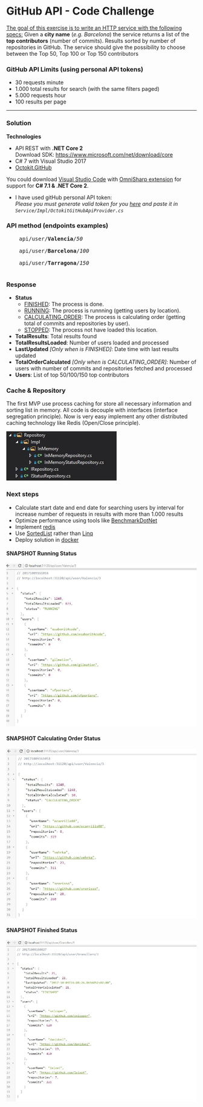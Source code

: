 <html>
<body>

<h1>GitHub API - Code Challenge<br></h1> 
<p><u>The goal of this exercise is to write an HTTP service with the following specs:</u>
Given a <b>city name</b> (<i>e.g. Barcelona</i>) the service returns a list of the <b>top contributors</b> (number of commits). Results sorted by number of repositories in GitHub.
The service should give the possibility to choose between the Top 50, Top 100 or Top
150 contributors</p>

<h3>GitHub API Limits (using personal API tokens)</h3>
<ul>
    <li>30 requests minute</li>
    <li>1.000 total results for search (with the same filters paged)</li>
    <li>5.000 requests hour</li>
    <li>100 results per page</li>
</ul>

<hr>

<h3>Solution</h3>

<b>Technologies</b>

<ul>
    <li>API REST with <b>.NET Core 2</b><br>Download SDK: <a href="https://www.microsoft.com/net/download/core">https://www.microsoft.com/net/download/core</a></li>
    <li>C# 7 with Visual Studio 2017</li>
    <li><a href="https://github.com/octokit/octokit.net">Octokit.GitHub</a></li>
</ul>

You could download <a href="https://code.visualstudio.com/">Visual Studio Code</a> with <a href="https://github.com/OmniSharp/omnisharp-vscode">OmniSharp extension</a> for support for <b>C# 7.1 & .NET Core 2</b>.

* I have used gitHub personal API token: <br>
<i>Please you must generate valid token for you <a href="https://github.com/blog/1509-personal-api-tokens">here</a> and paste it in <code>Service/Impl/OctokitGitHubApiProvider.cs</code></i>

<h3>API method (endpoints examples)</h3>

<pre>
    api/user/<b>Valencia</b>/<i>50</i><br>
    api/user/<b>Barcelona</b>/<i>100</i><br>
    api/user/<b>Tarragona</b>/<i>150</i><br>
</pre>    

<h3>Response</h3>

 <ul>
    <li> 
        <B>Status</B>
        <ul>
            <li><U>FINISHED</U>: The process is done.</li>
            <li><u>RUNNING</u>: The process is runnning (getting users by location).</li>
            <li><u>CALCULATING_ORDER</u>: The process is calculating order (getting total of commits and repositories by user).</li>
            <li><u>STOPPED</u>: The process not have loaded this location.</li>
        </ul>
    </li>
    <li><B>TotalResults</B>: Total results found</li>
    <li><B>TotalResultsLoaded</B>: Number of users loaded and processed</li>
    <li><B>LastUpdated</B> <I>[Only when is FINISHED]</I>: Date time with last results updated</li>
    <li><B>TotalOrderCalculated</B> <I>[Only when is CALCULATING_ORDER]</I>: Number of users with number of commits and repositories fetched and processed</li>
    <li><B>Users</B>: List of top 50/100/150 top contributors</li>
 </ul>

<h3>Cache & Repository </h3>
<p>The first MVP use process caching for store all necessary information and sorting list in memory. All code is decouple with interfaces (interface segregation principle). Now is very easy implement any other distributed caching technology like Redis (Open/Close principle).</p>
<img src="https://github.com/josecuellar/github-ranking-contributors-city/blob/master/src/GitHub.API/Images/implmemory.jpg">

<h3>Next steps</h3>
 <ul>
    <li>Calculate start date and end date for searching users by interval for increase number of requests in results with more than 1.000 results</li>
    <li>Optimize performance using tools like <a href="https://github.com/dotnet/BenchmarkDotNet">BenchmarkDotNet</a></li>
    <li>Implement <a href="https://redis.io/">redis</a></li>
    <li>Use <a href="https://redis.io/commands/sort">SortedList</a> rather than <a href="https://msdn.microsoft.com/en-us/library/bb308959.aspx">Linq</a></li>
    <li>Deploy solution in <a href="https://www.docker.com/what-container">docker</a></li>
 </ul>

<h4>SNAPSHOT Running Status</h4>
<img src="https://github.com/josecuellar/github-ranking-contributors-city/blob/master/src/GitHub.API/Images/running2.jpg">

<h4>SNAPSHOT Calculating Order Status</h4>
<img src="https://github.com/josecuellar/github-ranking-contributors-city/blob/master/src/GitHub.API/Images/calculatingorder.jpg">

<h4>SNAPSHOT Finished Status</h4>
<img src="https://github.com/josecuellar/github-ranking-contributors-city/blob/master/src/GitHub.API/Images/finished.jpg">

</body>
</html>
